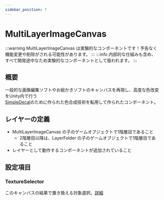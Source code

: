 ```yaml
---
sidebar_position: 7
---
```


# MultiLayerImageCanvas

:::warning
MultiLayerImageCanvas は実験的なコンポーネントです！予告なく機能変更や削除がされる可能性があります。
:::
:::info
内部的な仕組みも含め、すべて開発途中なため実験的なコンポーネントとして扱われます。
:::

## 概要

一般的な画像編集ソフトやお絵かきソフトのキャンバスを再現し、高度な色改変をUnity内で行う  
[SimpleDecal](/docs/Reference/SimpleDecal)のために作られた色合成技術を転用して作られたコンポーネント。

## レイヤーの定義

- MultiLayerImageCanvas の子のゲームオブジェクトで1階層目であること
  - 2階層目以降は、LayerFolder の子のゲームオブジェクトで1階層目であること
- レイヤーとして動作するコンポーネントが追加されていること

## 設定項目

### TextureSelector

このキャンバスの結果で置き換える対象選択。[詳細](../Common/TextureSelector.md)

